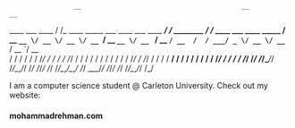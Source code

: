                     __                                        __             __                        
   ____ ___  ____  / /_  ____ _____ ___  ____ ___  ____ _____/ /  ________  / /_  ____ ___  ____ _____ 
  / __ `__ \/ __ \/ __ \/ __ `/ __ `__ \/ __ `__ \/ __ `/ __  /  / ___/ _ \/ __ \/ __ `__ \/ __ `/ __ \
 / / / / / / /_/ / / / / /_/ / / / / / / / / / / / /_/ / /_/ /  / /  /  __/ / / / / / / / / /_/ / / / /
/_/ /_/ /_/\____/_/ /_/\__,_/_/ /_/ /_/_/ /_/ /_/\__,_/\__,_/  /_/   \___/_/ /_/_/ /_/ /_/\__,_/_/ /_/ 

I am a computer science student @ Carleton University.
Check out my website:
#### mohammadrehman.com
